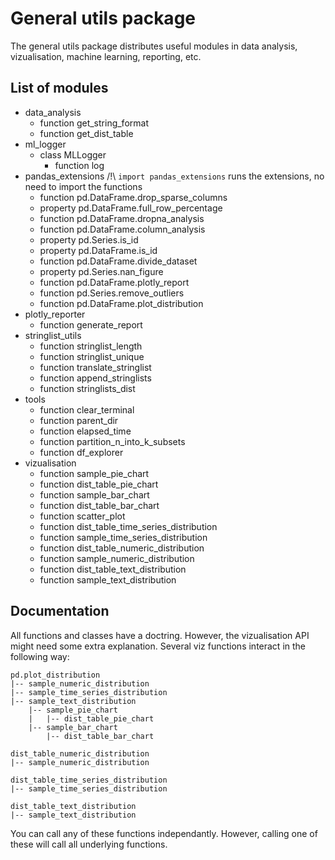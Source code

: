 # General utils package

The general utils package distributes useful modules in data analysis,
vizualisation, machine learning, reporting, etc.

## List of modules

- data_analysis
  - function get_string_format
  - function get_dist_table
- ml_logger
  - class MLLogger
    - function log
- pandas_extensions
/!\ `import pandas_extensions` runs the extensions, no need to import the
functions
  - function pd.DataFrame.drop_sparse_columns
  - property pd.DataFrame.full_row_percentage
  - function pd.DataFrame.dropna_analysis
  - function pd.DataFrame.column_analysis
  - property pd.Series.is_id
  - property pd.DataFrame.is_id
  - function pd.DataFrame.divide_dataset
  - property pd.Series.nan_figure
  - function pd.DataFrame.plotly_report
  - function pd.Series.remove_outliers
  - function pd.DataFrame.plot_distribution
- plotly_reporter
  - function generate_report
- stringlist_utils
  - function stringlist_length
  - function stringlist_unique
  - function translate_stringlist
  - function append_stringlists
  - function stringlists_dist
- tools
  - function clear_terminal
  - function parent_dir
  - function elapsed_time
  - function partition_n_into_k_subsets
  - function df_explorer
- vizualisation
  - function sample_pie_chart
  - function dist_table_pie_chart
  - function sample_bar_chart
  - function dist_table_bar_chart
  - function scatter_plot
  - function dist_table_time_series_distribution
  - function sample_time_series_distribution
  - function dist_table_numeric_distribution
  - function sample_numeric_distribution
  - function dist_table_text_distribution
  - function sample_text_distribution

## Documentation

All functions and classes have a doctring. However, the vizualisation API might
need some extra explanation. Several viz functions interact in the following
way:

```
pd.plot_distribution
|-- sample_numeric_distribution
|-- sample_time_series_distribution
|-- sample_text_distribution
    |-- sample_pie_chart
    |   |-- dist_table_pie_chart
    |-- sample_bar_chart
        |-- dist_table_bar_chart

dist_table_numeric_distribution
|-- sample_numeric_distribution

dist_table_time_series_distribution
|-- sample_time_series_distribution

dist_table_text_distribution
|-- sample_text_distribution
```

You can call any of these functions independantly. However, calling one of
these will call all underlying functions.
